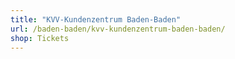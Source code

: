 ```yaml
---
title: "KVV-Kundenzentrum Baden-Baden"
url: /baden-baden/kvv-kundenzentrum-baden-baden/
shop: Tickets
---
```

